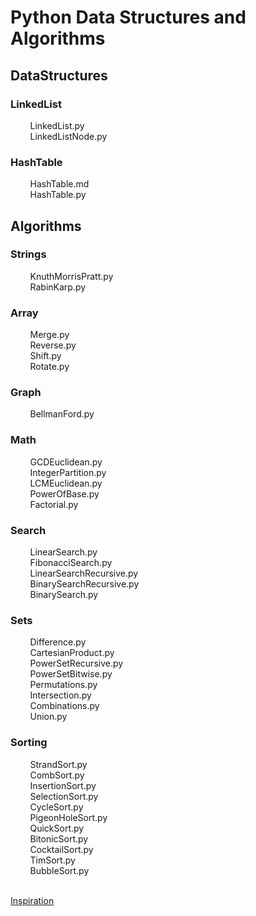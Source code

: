 # Python Data Structures and Algorithms

## DataStructures<br />
### LinkedList<br />
&nbsp;&nbsp;&nbsp;&nbsp;&nbsp;&nbsp;&nbsp;&nbsp;LinkedList.py<br />
&nbsp;&nbsp;&nbsp;&nbsp;&nbsp;&nbsp;&nbsp;&nbsp;LinkedListNode.py<br />
### HashTable<br />
&nbsp;&nbsp;&nbsp;&nbsp;&nbsp;&nbsp;&nbsp;&nbsp;HashTable.md<br />
&nbsp;&nbsp;&nbsp;&nbsp;&nbsp;&nbsp;&nbsp;&nbsp;HashTable.py<br />
## Algorithms<br />
### Strings<br />
&nbsp;&nbsp;&nbsp;&nbsp;&nbsp;&nbsp;&nbsp;&nbsp;KnuthMorrisPratt.py<br />
&nbsp;&nbsp;&nbsp;&nbsp;&nbsp;&nbsp;&nbsp;&nbsp;RabinKarp.py<br />
### Array<br />
&nbsp;&nbsp;&nbsp;&nbsp;&nbsp;&nbsp;&nbsp;&nbsp;Merge.py<br />
&nbsp;&nbsp;&nbsp;&nbsp;&nbsp;&nbsp;&nbsp;&nbsp;Reverse.py<br />
&nbsp;&nbsp;&nbsp;&nbsp;&nbsp;&nbsp;&nbsp;&nbsp;Shift.py<br />
&nbsp;&nbsp;&nbsp;&nbsp;&nbsp;&nbsp;&nbsp;&nbsp;Rotate.py<br />
### Graph<br />
&nbsp;&nbsp;&nbsp;&nbsp;&nbsp;&nbsp;&nbsp;&nbsp;BellmanFord.py<br />
### Math<br />
&nbsp;&nbsp;&nbsp;&nbsp;&nbsp;&nbsp;&nbsp;&nbsp;GCDEuclidean.py<br />
&nbsp;&nbsp;&nbsp;&nbsp;&nbsp;&nbsp;&nbsp;&nbsp;IntegerPartition.py<br />
&nbsp;&nbsp;&nbsp;&nbsp;&nbsp;&nbsp;&nbsp;&nbsp;LCMEuclidean.py<br />
&nbsp;&nbsp;&nbsp;&nbsp;&nbsp;&nbsp;&nbsp;&nbsp;PowerOfBase.py<br />
&nbsp;&nbsp;&nbsp;&nbsp;&nbsp;&nbsp;&nbsp;&nbsp;Factorial.py<br />
### Search<br />
&nbsp;&nbsp;&nbsp;&nbsp;&nbsp;&nbsp;&nbsp;&nbsp;LinearSearch.py<br />
&nbsp;&nbsp;&nbsp;&nbsp;&nbsp;&nbsp;&nbsp;&nbsp;FibonacciSearch.py<br />
&nbsp;&nbsp;&nbsp;&nbsp;&nbsp;&nbsp;&nbsp;&nbsp;LinearSearchRecursive.py<br />
&nbsp;&nbsp;&nbsp;&nbsp;&nbsp;&nbsp;&nbsp;&nbsp;BinarySearchRecursive.py<br />
&nbsp;&nbsp;&nbsp;&nbsp;&nbsp;&nbsp;&nbsp;&nbsp;BinarySearch.py<br />
### Sets<br />
&nbsp;&nbsp;&nbsp;&nbsp;&nbsp;&nbsp;&nbsp;&nbsp;Difference.py<br />
&nbsp;&nbsp;&nbsp;&nbsp;&nbsp;&nbsp;&nbsp;&nbsp;CartesianProduct.py<br />
&nbsp;&nbsp;&nbsp;&nbsp;&nbsp;&nbsp;&nbsp;&nbsp;PowerSetRecursive.py<br />
&nbsp;&nbsp;&nbsp;&nbsp;&nbsp;&nbsp;&nbsp;&nbsp;PowerSetBitwise.py<br />
&nbsp;&nbsp;&nbsp;&nbsp;&nbsp;&nbsp;&nbsp;&nbsp;Permutations.py<br />
&nbsp;&nbsp;&nbsp;&nbsp;&nbsp;&nbsp;&nbsp;&nbsp;Intersection.py<br />
&nbsp;&nbsp;&nbsp;&nbsp;&nbsp;&nbsp;&nbsp;&nbsp;Combinations.py<br />
&nbsp;&nbsp;&nbsp;&nbsp;&nbsp;&nbsp;&nbsp;&nbsp;Union.py<br />
### Sorting<br />
&nbsp;&nbsp;&nbsp;&nbsp;&nbsp;&nbsp;&nbsp;&nbsp;StrandSort.py<br />
&nbsp;&nbsp;&nbsp;&nbsp;&nbsp;&nbsp;&nbsp;&nbsp;CombSort.py<br />
&nbsp;&nbsp;&nbsp;&nbsp;&nbsp;&nbsp;&nbsp;&nbsp;InsertionSort.py<br />
&nbsp;&nbsp;&nbsp;&nbsp;&nbsp;&nbsp;&nbsp;&nbsp;SelectionSort.py<br />
&nbsp;&nbsp;&nbsp;&nbsp;&nbsp;&nbsp;&nbsp;&nbsp;CycleSort.py<br />
&nbsp;&nbsp;&nbsp;&nbsp;&nbsp;&nbsp;&nbsp;&nbsp;PigeonHoleSort.py<br />
&nbsp;&nbsp;&nbsp;&nbsp;&nbsp;&nbsp;&nbsp;&nbsp;QuickSort.py<br />
&nbsp;&nbsp;&nbsp;&nbsp;&nbsp;&nbsp;&nbsp;&nbsp;BitonicSort.py<br />
&nbsp;&nbsp;&nbsp;&nbsp;&nbsp;&nbsp;&nbsp;&nbsp;CocktailSort.py<br />
&nbsp;&nbsp;&nbsp;&nbsp;&nbsp;&nbsp;&nbsp;&nbsp;TimSort.py<br />
&nbsp;&nbsp;&nbsp;&nbsp;&nbsp;&nbsp;&nbsp;&nbsp;BubbleSort.py<br />

<br />[Inspiration](https://github.com/trekhleb/javascript-algorithms)